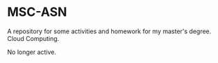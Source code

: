 # MSC-ASN

A repository for some activities and homework for my master's degree. Cloud Computing.

No longer active.
